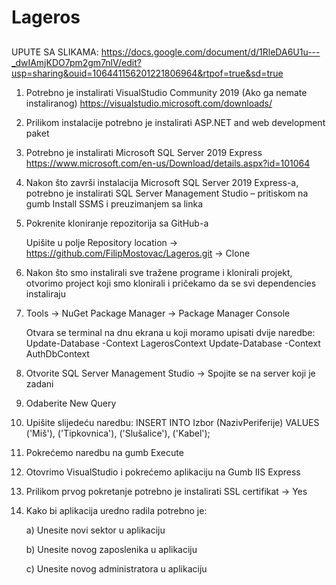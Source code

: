 # Lageros

##

UPUTE SA SLIKAMA: https://docs.google.com/document/d/1RleDA6U1u---_dwIAmjKDO7pm2gm7nlV/edit?usp=sharing&ouid=106441156201221806964&rtpof=true&sd=true

1.	Potrebno je instalirati VisualStudio Community 2019 (Ako ga nemate instaliranog)
    https://visualstudio.microsoft.com/downloads/
2.	Prilikom instalacije potrebno je instalirati ASP.NET and web development paket
 
3.	Potrebno je instalirati Microsoft SQL Server 2019 Express 
    https://www.microsoft.com/en-us/Download/details.aspx?id=101064
 
4.	Nakon što završi instalacija Microsoft SQL Server 2019 Express-a, potrebno je instalirati SQL Server Management Studio – pritiskom na gumb Install SSMS i preuzimanjem sa linka
 
5.	Pokrenite kloniranje repozitorija sa GitHub-a
 
    Upišite u polje Repository location -> https://github.com/FilipMostovac/Lageros.git -> Clone
 
6.	Nakon što smo instalirali sve tražene programe i klonirali projekt, otvorimo project koji smo klonirali i pričekamo da se svi dependencies instaliraju

7.	Tools -> NuGet Package Manager -> Package Manager Console
 
    Otvara se terminal na dnu ekrana u koji moramo upisati dvije naredbe:
    Update-Database -Context LagerosContext
    Update-Database -Context AuthDbContext
 
8.	Otvorite SQL Server Management Studio -> Spojite se na server koji je zadani
 
9.	Odaberite New Query
 
10.	Upišite slijedeću naredbu:
    INSERT INTO Izbor (NazivPeriferije) VALUES ('Miš'), ('Tipkovnica'), ('Slušalice'), ('Kabel');
 
11.	Pokrećemo naredbu na gumb Execute
 
12.	Otovrimo VisualStudio i pokrećemo aplikaciju na Gumb IIS Express
 
13.	Prilikom prvog pokretanje potrebno je instalirati SSL certifikat -> Yes
14.	Kako bi aplikacija uredno radila potrebno je:

    a) Unesite novi sektor u aplikaciju

    b) Unesite novog zaposlenika u aplikaciju
 
    c) Unesite novog administratora u aplikaciju

 
 

 
